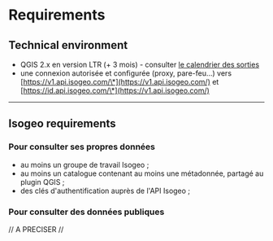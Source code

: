 # Requirements

## Technical environment

* QGIS 2.x en version LTR (+ 3 mois) - consulter [le calendrier des sorties](https://www.qgis.org/fr/site/getinvolved/development/roadmap.html#release-schedule)
* une connexion autorisée et configurée \(proxy, pare-feu...\) vers [https://v1.api.isogeo.com/\*](https://v1.api.isogeo.com/) et [https://id.api.isogeo.com/\*](https://v1.api.isogeo.com/)

___

## Isogeo requirements

### Pour consulter ses propres données

* au moins un groupe de travail Isogeo ;
* au moins un catalogue contenant au moins une métadonnée, partagé au plugin QGIS ;
* des clés d'authentification auprès de l'API Isogeo ;

### Pour consulter des données publiques

// A PRECISER //
